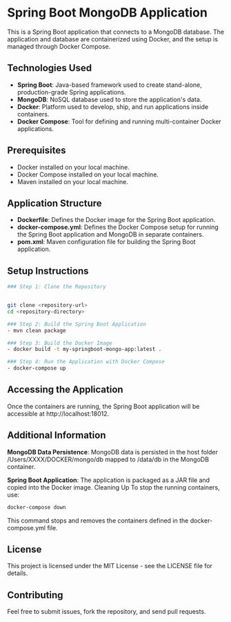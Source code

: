 # Spring Boot MongoDB Application

This is a Spring Boot application that connects to a MongoDB database. The application and database are containerized using Docker, and the setup is managed through Docker Compose.

## Technologies Used

- **Spring Boot**: Java-based framework used to create stand-alone, production-grade Spring applications.
- **MongoDB**: NoSQL database used to store the application's data.
- **Docker**: Platform used to develop, ship, and run applications inside containers.
- **Docker Compose**: Tool for defining and running multi-container Docker applications.

## Prerequisites

- Docker installed on your local machine.
- Docker Compose installed on your local machine.
- Maven installed on your local machine.

## Application Structure

- **Dockerfile**: Defines the Docker image for the Spring Boot application.
- **docker-compose.yml**: Defines the Docker Compose setup for running the Spring Boot application and MongoDB in separate containers.
- **pom.xml**: Maven configuration file for building the Spring Boot application.

## Setup Instructions

```bash
### Step 1: Clone the Repository


git clone <repository-url>
cd <repository-directory>

### Step 2: Build the Spring Boot Application
- mvn clean package

### Step 3: Build the Docker Image
- docker build -t my-springboot-mongo-app:latest .

### Step 4: Run the Application with Docker Compose
- docker-compose up
```

## Accessing the Application
Once the containers are running, the Spring Boot application will be accessible at http://localhost:18012.

## Additional Information
**MongoDB Data Persistence**: MongoDB data is persisted in the host folder /Users/XXXX/DOCKER/mongo/db 
mapped to /data/db in the MongoDB container.

**Spring Boot Application**: The application is packaged as a JAR file and copied into the Docker image.
Cleaning Up
To stop the running containers, use:
    
```bash
docker-compose down
```
This command stops and removes the containers defined in the docker-compose.yml file.

## License
This project is licensed under the MIT License - see the LICENSE file for details.

## Contributing
Feel free to submit issues, fork the repository, and send pull requests.